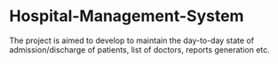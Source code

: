 # Hospital-Management-System
The project is aimed to develop to maintain the day-to-day state of  admission/discharge of patients, list of doctors, reports generation etc.
